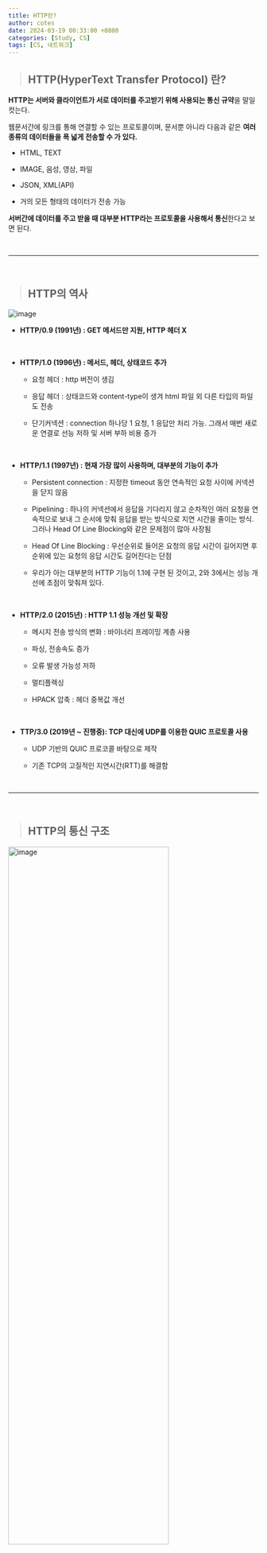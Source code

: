 ```yaml
---
title: HTTP란?
author: cotes
date: 2024-03-19 00:33:00 +0800
categories: [Study, CS]
tags: [CS, 네트워크]
---
```


> ## HTTP(HyperText Transfer Protocol) 란?

**HTTP는 서버와 클라이언트가 서로 데이터를 주고받기 위해 사용되는 통신 규약**을 말일컷는다.

웹문서간에 링크를 통해 연결할 수 있는 프로토콜이며, 문서뿐 아니라 다음과 같은 **여러 종류의 데이터들을 폭 넓게 전송할 수 가 있다.**

- ​HTML, TEXT

- IMAGE, 음성, 영상, 파일

- JSON, XML(API)

- 거의 모든 형태의 데이터가 전송 가능

**서버간에 데이터를 주고 받을 때 대부분 HTTP라는 프로토콜을 사용해서 통신**한다고 보면 된다.

<br/>

---

<br/>

> ## HTTP의 역사

![image](https://github.com/hajung00/hajung00.github.io/assets/66300154/b6fd6c8b-551e-4075-b3b9-f2b65e984479)

- **HTTP/0.9 (1991년) : GET 메서드만 지원, HTTP 헤더 X**

<br/>

- **HTTP/1.0 (1996년) : 메서드, 헤더, 상태코드 추가**

  - 요청 헤더 : http 버전이 생김

  - 응답 헤더 : 상태코드와 content-type이 생겨 html 파일 외 다른 타입의 파일도 전송

  - 단기커넥션 : connection 하나당 1 요청, 1 응답만 처리 가능. 그래서 매번 새로운 연결로 선능 저하 및 서버 부하 비용 증가

<br/>

- **HTTP/1.1 (1997년) : 현재 가장 많이 사용하며, 대부분의 기능이 추가**

  - Persistent connection : 지정한 timeout 동안 연속적인 요청 사이에 커넥션을 닫지 않음

  - Pipelining : 하나의 커넥션에서 응답을 기다리지 않고 순차적인 여러 요청을 연속적으로 보내 그 순서에 맞춰
    응답을 받는 방식으로 지연 시간을 줄이는 방식. 그러나 Head Of Line Blocking와 같은 문제점이 많아 사장됨

  - Head Of Line Blocking : 우선순위로 들어온 요청의 응답 시간이 길어지면 후 순위에 있는 요청의 응답 시간도 길어진다는 단점

  - 우리가 아는 대부분의 HTTP 기능이 1.1에 구현 된 것이고, 2와 3에서는 성능 개선에 초점이 맞춰져 있다.

<br/>

- **HTTP/2.0 (2015년) : HTTP 1.1 성능 개선 및 확장**

  - 메시지 전송 방식의 변화 : 바이너리 프레이밍 계층 사용
  - 파싱, 전송속도 증가

  - 오류 발생 가능성 저하

  - 멀티플렉싱

  - HPACK 압축 : 헤더 중복값 개선

<br/>

- **TTP/3.0 (2019년 ~ 진행중): TCP 대신에 UDP를 이용한 QUIC 프로토콜 사용**

  - UDP 기반의 QUIC 프로코콜 바탕으로 제작

  - 기존 TCP의 고질적인 지연시간(RTT)를 해결함

<br/>

---

<br/>

> ## HTTP의 통신 구조

<img src="https://github.com/hajung00/hajung00.github.io/assets/66300154/cc63ba19-6c98-400e-825b-6d33eaf54ee9" width="80%" height="60%" alt="image"/>

**HTTP 통신은 클라이언트(Front-End)와 서버(Back-End)로 나뉘어진 구조**로 되어있다.

**클라이언트가 요청(Request)하면 서버가 응답(Response)** 하는 것이다.

예를들어 클라이언트가 HTTP 메세지를 만들어 보내고 , 서버에서 요청에 대한 응답이 올 때까지 기다린다. 그리고 서버는 요청에 대한 결과를 만들어서 응답한다.

그럼 **HTTP 통신하는데 있어, 어째서 이렇게 클라이언트와 서버를 분리해야만 할까?**

이유는 **각자의 역할에 집중할 수 있기 때문**이다.

**클라이언트에서는 복잡한 비즈니스로직이나 데이터를 다룰 필요없고, UI를 그리는데 집중**할 수 있다.

**서버**에서는 복잡한 비즈니스 로직이나, **데이터를 다루는데만 집중하면 된다. 만약 트래픽이 폭주해 고도화가 필요한 경우 클라이언트는 신경쓰지 않고 서버만 개선**하면 된다.

즉, **클라이언트와 서버를 독립적으로 구분한다는 것은 각자의 책임을 나눠 해당 책임에만 집중하여, 클라이언트와 서버 양쪽이 각각 독립적으로 고도화 할수 있다는 것**이다.

<br/>

---

<br/>

> ## HTTP의 무상태성 (Stateless)

• **무상태성(Stateless): 서버가 클라이언트의 상태를 보존X**

• 장점: 서버 확장성 높음(스케일 아웃)

• 단점: 클라이언트가 추가 데이터 전송

_상태 유지, 무상태에 대한 자세한 설명은 [Stateful / Stateless 차이점](https://hajung00.github.io/posts/stateful,-stateless/)게시글을 통해 확인할 수 있습니다._

<br/>

### 상태유지(Stateful)

<img src="https://github.com/hajung00/hajung00.github.io/assets/66300154/7a27ef27-af01-4d7e-ad0c-48df25170f99" width="80%" height="60%" alt="image"/>

- **서버가 클라이언트의 상태를 보존**한다.

- 가장 대표적인 예로 홈페이지에서 회원 로그인을 하면, 페이지를 옮겨가도 서버는 클라이언트의 상태를 보존하기 때문에 그 클라이언트가 회원인지 안다.

- 중간에 서버가 장애나면 클라이언트는 처음부터 다시 작업을 요청해야한다.

- **서버가 바뀔때마다 클라이언트의 내용을 기록해서 상태를 유지해야 되는데 쉽지 않다.**

<br/>

### 무상태(Stateless)

<img src="https://github.com/hajung00/hajung00.github.io/assets/66300154/60266c4f-ae8d-4d7c-9dcb-84b660c3ca03" width="80%" height="60%" alt="image"/>

- **서버가 클라이언트의 상태를 보존하지 않는다.**

- 홈페이지에서 회원 로그인을 하고 페이지를 옮겼는데 또 로그인을 하라는 페이지가 뜬다. 왜냐하면 서버는 클라이언트의 상태를 보존하지 않기 때문에 그 클라이언트가 회원인지 모르기 때문이다.

- 무상태 환경에선 회원 정보를 서버가 아닌 클라이언트가 토큰 형태로 들고 있으면서, 서버와 통신할때 실어 보내 인증하는 식이다.

- 무상태 환경은 클라이언트가 상태 정보를 갖고 있는 것이기 때문에, 아무 서버나 호출해도 되기 때문에 서버의 스케일아웃(수평확장)에 유리하다.

- **상태유지(Stateful)보다 데이터를 많이 사용한다는 단점**이 있다.

<br/>

---

<br/>

> ## HTTP의 비연결성 (Connectionless)

- **HTTP는 기본이 연결을 유지하지 않는 모델**이다.

- 즉, 서버와 클라이언트의 Connection 연결을 지속하지 않는다.

- 1시간동안 수천명 이상이 서비스를 사용해도 실제 서버에서 동시에 처리하는 요청은 수십개 이하로 적다. 예를들어 웹 브라우저 검색페이지에서 검색버튼만 연타하면서 이용하지는 않는듯이 말이다.

- 이러한 **비연결성 특성 때문에 서버 자원을 매우 효율적으로 사용할 수 있다.**

<br/>

> **[ Stateless 와 Connectionless 차이 ]**<br/><br/> **Stateless (무상태성)**: 필요한 상태에 대한 정보를 클라이언트가 가지고 오기 때문에 클라이언트의 요청에 어느 서버가 응답해도 상관 없음. 따라서 클라이언트의 요청이 대폭 증가하면 서버를 증설해 해결할 수 있음<br/><br/> **Connectionless (비연결성)**: 클라이언트가 서버에 요청을 하고 응답을 받으면 바로 TCP/IP 연결을 끊어 연결을 유지하지 않음으로써 서버의 자원을 효율적으로 관리하고 수 많은 클라이언트의 요청에 대응할 수 있게 함<br/><br/> **즉, 무상태성은 클라이언트와 서버 간에 상태 정보를 들고있지않아 클라이언트가 상태 정보를 일일히 http에 실어 요청해야되는 것을 말하고, 비연결성은 클라이언트와 서버 간에 네트워크 연결이 끊어져 단절된다고 이해하면 된다.**

<br/>

### 연결을 유지하는 모델

- 연결을 유지한다면, 서버와 클라이언트의 연결은 서로의 네트워킹 요청이 없더라도 계속해서 유지된다.

- **자원이 계속해서 사용된다.** (이러한 점 때문에, HTTP는 기본적으로 연결을 유지하지 않는 모델이다)

<div width='100%'>
  <img src="https://github.com/hajung00/hajung00.github.io/assets/66300154/ad616040-35cc-4520-99a6-784f56c7193f" style="width: 380px; display: inline-block;" alt="image"/>
  <img src="https://github.com/hajung00/hajung00.github.io/assets/66300154/c4878089-7d51-494b-9c2e-5e49695f0a61" style="width: 380px; display: inline-block;" alt="image"/>
</div>

<div width='100%'>
  <img src="https://github.com/hajung00/hajung00.github.io/assets/66300154/32b84823-fbb9-49fa-9e7e-4f227331c8ae" style="width: 380px; display: inline-block;" alt="image"/>
  <img src="https://github.com/hajung00/hajung00.github.io/assets/66300154/0a2ebcf7-4aaf-4996-9b3f-28e3c458b9e1" style="width: 380px; display: inline-block;" alt="image"/>
</div>

<br/>

### 연결을 유지하지 않는 모델

- **연결을 유지하지 않는다면, 서버의 자원을 효율적으로 사용할 수 있다.**

- 다만, 클라이언트가 연결을 계속 끊는 다는 것은 **TCP/IP 연결을 매번 새롭게 맺어야 한다는 것을 뜻한다.**

- 즉, TCP 3 way handshake를 매번 해야하고, 이는 시간이 걸린다.

- 이러한 문제는 지금 HTTP 지속 연결(Persistent Connections)로 문제 해결하고 있다.

- HTTP/2, HTTP/3에서 더 많은 최적화가 이루어 졌다.

<div width='100%'>
  <img src="https://github.com/hajung00/hajung00.github.io/assets/66300154/04255fc9-c412-4b61-a281-3654d666f9b4" style="width: 380px; display: inline-block;" alt="image"/>
  <img src="https://github.com/hajung00/hajung00.github.io/assets/66300154/72640956-7bda-4bb0-bbe2-3c029d4f8c68" style="width: 380px; display: inline-block;" alt="image"/>
</div>

<div width='100%'>
  <img src="https://github.com/hajung00/hajung00.github.io/assets/66300154/a0df001f-4995-45f0-b23f-3c14971abbfd" style="width: 380px; display: inline-block;" alt="image"/>
  <img src="https://github.com/hajung00/hajung00.github.io/assets/66300154/8b88a3b2-6350-45f1-bf54-4d1229d6c574" style="width: 380px; display: inline-block;" alt="image"/>
</div>

<br/>

#### 비연결성 한계 - 단기 커넥션

- **HTTP 초기 - 연결, 종료 낭비**

- 웹 브라우저로 사이트를 요청하면 HTML 뿐만 아니라 자바스크립트, css, 추가 이미지 등등 수 많은 자원이 함께 다운로드 되는데, 새로 연결을 맺을 때 마다 TCP Handshake가 발생한다는 문제점이 있음

<img src="https://github.com/hajung00/hajung00.github.io/assets/66300154/86815b83-af9e-4ab9-bdf7-85b6c4a8ae86" width="80%" height="60%" alt="image"/>

<br/>

#### 비연결성 극복 - HTTP 지속 연결(Persistent Connections)

- 클라이언트는 서버와 소켓 연결을 한 다음 필요한 자원을 요청/응답으로 다운로드받는다.

- **소켓 연결을 일정 시간 동안 더 유지**함으로써, 필요한 자원들을 모두 다운받을때까지 연결이 종료되지않고 요청/응답이 반복된 뒤 종료

<img src="https://github.com/hajung00/hajung00.github.io/assets/66300154/447466e1-48cc-4ec1-ac42-9fe0aba09a58" width="80%" height="60%" alt="image"/>

<br/>

---

<br/>

> ## HTTP 메세지 구조

<img src="https://github.com/hajung00/hajung00.github.io/assets/66300154/fd48b969-b78a-4443-b619-36d0d29a9729" width="60%" height="40%" alt="image"/>

**HTTP 메시지**는 기본적으로 위에서부터 차례대로 **시작 라인(Start Line), 헤더(Header), 공백 라인(Empty Line), 바디(Message Body)로 구성**되어 있다.

참고로 **공백 라인**은 **HTTP 메세지 값 구분을 하기 위한 라인**이므로, **단순히 보기 편하게 넣는 것을 넘어서 반드시 있어야 한다.** 만약 보낼 메세지 바디가 없다면 공백만 넣고 끝내면 된다. 그리고 HTTP 요청 종류에 따라 Message Body가 포함될 수도 있고 아닐 수도 있다.

전체적인 골자는 위와 같고 HTTP 요청(Request)냐 응답(Response)냐에 따라 안의 내용물이 약간 다르게 된다.

<br/>

| HTTP 요청 메세지                                                                                                                                                                                                                                                                                                                                                 | HTTP 응답 메세지                                                                                                                                                                                                                                                                                                                                                                                |
| ---------------------------------------------------------------------------------------------------------------------------------------------------------------------------------------------------------------------------------------------------------------------------------------------------------------------------------------------------------------- | ----------------------------------------------------------------------------------------------------------------------------------------------------------------------------------------------------------------------------------------------------------------------------------------------------------------------------------------------------------------------------------------------- |
| ![image](https://github.com/hajung00/hajung00.github.io/assets/66300154/391cef6b-a241-470c-af24-dcdb3299534b)                                                                                                                                                                                                                                                    | ![image](https://github.com/hajung00/hajung00.github.io/assets/66300154/93e86ac7-1fe0-41ac-91ca-5497f4ed9fbe)                                                                                                                                                                                                                                                                                   |
| **시작 라인(Start Line)**<br/>- Method : GET / POST / PUT / DELTE 등<br/>- URL : 요청 대상 경로 표시<br/>- Version : 사용된 http 버전<br/><br/>**헤더(Header)**<br/>- Headers : HTTP 전송에 필요한 모든 부가 정보 <br/><br/>**공백 라인(Empty Line)** : 헤더와 바디를 구분하기 위한 라인<br/><br/>**바디(Message Body)**<br/>- Message Body : 실제 전송할 데이터 | **시작 라인(Start Line)**<br/>- Version : 사용된 http 버전<br/>- Status Code : 요청 성공, 실패를 나타냄 <br/>- Status Message : 사람이 이해할 수 있는 짧은 상태 코드 설명 글<br/><br/>**헤더(Header)Headers** : HTTP 전송에 필요한 모든 부가 정보 <br/><br/>**공백 라인(Empty Line)** : 헤더와 바디를 구분하기 위한 라인<br/><br/>**바디(Message Body)** <br/>- Message Body : 전송 받은 데이터 |

<br/>

---

<br/>

> ## HTTP 메서드

HTTP 메소드의 종류는 총 9가지가 있다. 이 중 주로 쓰이는 메소드는 5가지가 있다.

_HTTP 메서드 종류와 요청 흐름에 대한 자세한 설명은 [HTTP Method 종류와 요청 흐름](https://hajung00.github.io/posts/http-%EB%A9%94%EC%84%9C%EB%93%9C/)게시글을 통해 확인할 수 있습니다._

<br/>

**주요 메소드 5가지**

- GET : 리소스 조회
- POST : 요청 데이터 처리, 주로 데이터 등록에 사용
- PUT : 리소스를 대체, 해당 리소스가 없으면 생성
- PATCH : 리소스를 일부만 변경
- DELETE : 리소스 삭제

<br/>

**기타 메소드 4가지**

- HEAD: GET과 동일하지만 메시지 부분을 제외하고, 상태 줄과 헤더만 반환
- OPTIONS: 대상 리소스에 대한 통신 가능 옵션을 설명(주로 CORS에서 사용)
- CONNECT: 대상 자원으로 식별되는 서버에 대한 터널을 설정
- TRACE: 대상 리소스에 대한 경로를 따라 메시지 루프백 테스트를 수행

<br/>

---

<br/>

> ## HTTP 상태 코드

**상태 코드는 클라이언트가 보낸 요청의 처리 상태를 응답에서 알려주는 기능**으로서, **3자리 숫자**로 만들어져 있으며, **100 ~ 500 번대 숫자**로 이루어져 있다.

예를 들어 첫번째 자리가 4와 5인 경우는 정상적인 상황이 아니기 때문에 사이트 관리자가 즉시 알아야 하는 정보이다.

<br/>

- 1xx(정보) : 요청을 받았으며 프로세스를 계속 진행

- 2xx(성공) : 요청을 성공적으로 받았으며 인식했고 수용

- 3xx(리다이렉션) : 요청 완료를 위해 추가 작업 조치가 필요

- 4xx(클라이언트 오류) : 요청의 문법이 잘못되었거나 요청을 처리할 수 없음

- 5xx(서버 오류) : 서버가 명백히 유효한 요청에 대한 충족을 실패

<br/>

---

<br/>

> ## HTTP 메서드 특성

### 안전성(Safe)

- **호출해도 리소스 변경이 일어나지 않는 속성**

- 여기서 안전의 기준은 오직 리소스 변경 가능성이며, 외적인 요소는 포함하지 않는다.

- **GET, HEAD를 안전한 메소드**라고 볼 수 있다. (POST, PUT, PATCH, DELETE는 리소스를 변경하는 메소드이므로)

<br/>

### 멱등성(Idempotent)

- **동일한 요청을 여러 번 보내도 한 번 보내는 것과 같은 것**

- 같은 행위를 여러 번 반복하더라도 같은 효과를 받으며, 서버의 상태로 동일하게 남음

- 멱등성은 요청의 결과를 보고 판단

- 멱등은 외부 요인으로 중간에 리소스가 변경되는 것까지 고려하지 않는다.

- **자동 메커니즘에 활용**

  - TimeOut 등으로 **클라이언트가 서버로부터 정상 응답을 받지 못 했을 때 같은 요청을 다시 해도 되는지 판단하는 근거**

- GET : 몇 번을 조회하더라도 같은 결과가 조회된다. ⇒ 회원 정보를 몇번을 조회한다고 정보가 달라지지 않는다.

- PUT : 결과를 대체한다. 따라서 같은 요청을 여러번해도 최종 결과는 같다.

- DELETE : 결과를 삭제한다. 같은 요청을 여러번 해도 삭제된 결과는 같다.

- POST : 멱등이 아니다. 두 번 호출하면 에러가 발생할수 있다. ⇒ POST로 주문을 두 번 호출하면 결제가 중복될 수 있다.

<br/>

### 캐시 가능 (Cacheable)

- **응답 결과를 캐시해 사용할 수 있는 속성**입니다.

- GET, HEAD, POST, PATCH가 캐시 가능하나, Message Body의 캐시 키의 복잡성 문제로 실제로는 GET, HEAD만 사용

<br/>

---

<br/>

> ## 📑 참고 자료

[인프런: 모든 개발자를 위한 HTTP웹 기본 지식](https://www.inflearn.com/course/http-%EC%9B%B9-%EB%84%A4%ED%8A%B8%EC%9B%8C%ED%81%AC/dashboard)

[HTTP는 무엇일까요? - 기본 핵심 요약 총정리](https://inpa.tistory.com/entry/HTTP-%F0%9F%8C%90-%EB%B0%B1%EC%97%94%EB%93%9C-%EB%A1%9C%EB%93%9C%EB%A7%B5-HTTP%EB%8A%94-%EB%AC%B4%EC%97%87%EC%9D%BC%EA%B9%8C%EC%9A%94?category=980052)
s